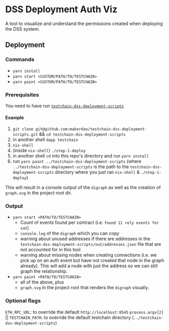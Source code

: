 # DSS Deployment Auth Viz

A tool to visualize and understand the permissions created when deploying the DSS system.

## Deployment

### Commands
- `yarn install`
- `yarn start <CUSTOM/PATH/TO/TESTCHAIN>`
- `yarn paint <CUSTOM/PATH/TO/TESTCHAIN>`

### Prerequisites

You need to have run [`testchain-dss-deployment-scripts`](https://github.com/makerdao/testchain-dss-deployment-scripts)

#### Example

1. `git clone git@github.com:makerdao/testchain-dss-deployment-scripts.git` && `cd testchain-dss-deployment-scripts`
2. in another shell `dapp testchain`
3. `nix-shell`
4. (inside `nix-shell`) `./step-1-deploy`
5. in another shell `cd` into this repo's directory and run `yarn install`
6. run `yarn paint ../testchain-dss-deployment-scripts` (where `../testchain-dss-deployment-scripts` is the path to the `testchain-dss-deployment-scripts` directory where you just ran `nix-shell` & `./step-1-deploy`)

This will result in a console output of the `digraph` as well as the creation of `graph.svg` in the project root dir.

### Output

- `yarn start <PATH/TO/TESTCHAIN>`
  - Count of events found per contract (i.e. `found 11 rely events for vat`)
  - `console.log` of the `digraph` which you can copy
  - warning about unused addresses if there are addresses in the `testchain-dss-deployment-scripts/out/addresses.json` file that are not accounted for in this tool
  - warning about missing nodes when creating connections (i.e. we pick up on an auth event but have not created that node in the graph already).  This will add a node with just the address so we can still graph the relationship.
- `yarn paint <PATH/TO/TESTCHAIN>`
  - all of the above, plus
  - `graph.svg` in the project root that renders the `digraph` visually.

### Optional flags

`ETH_RPC_URL`: to override the default `http://localhost:8545`
`process.argv[2]` || `TESTCHAIN_PATH`: to override the default testchain directory (`../testchain-dss-deployment-scripts`)
